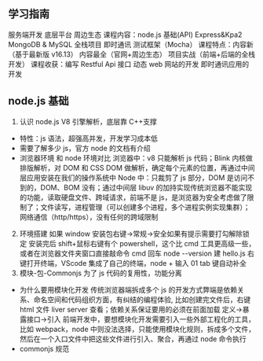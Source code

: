 ## 学习指南

服务端开发
底层平台
周边生态
课程内容：node.js 基础(API) Express&Kpa2 MongoDB & MySQL 全栈项目 即时通讯 测试框架（Mocha）
课程特点：内容新（基于最新版 v16.13） 内容最全（官网+周边生态） 项目实战（前端+后端的全栈开发）
课程收获：编写 Restful Api 接口 动态 web 网站的开发 即时通讯应用的开发

## node.js 基础

1. 认识 node.js
   V8 引擎解析，底层靠 C++支撑

- 特性：js 语法，超强高并发，开发学习成本低
- 需要了解多少 js，官方 node 的文档有介绍
- 浏览器环境 和 node 环境对比
  浏览器中：v8 只能解析 js 代码；Blink 内核做排版解析，对 DOM 和 CSS DOM 做解析，确定每个元素的位置，再通过中间层应用安装在我们的操作系统中
  Node 中：只裁剪了 js 部分，DOM 是访问不到的，DOM、BOM 没有；通过中间层 libuv 的加持实现传统浏览器不能实现的功能，读取硬盘文件、跨域请求，前端不是 js，是浏览器为安全考虑做了限制了；文件读写，进程管理（可以创建多个进程，多个进程实例实现集群）；网络通信（http/https），没有任何的跨域限制

2. 环境搭建
   如果 window 安装包右键->常规->安全如果有提示需要打勾解除锁定
   安装完后 shift+鼠标右键有个 powershell，这个比 cmd 工具更高级一些，或者在浏览器文件夹窗口直接敲命令 cmd 回车
   node --version
   建 hello.js 右键打开终端，VScode 集成了自己的终端，node + 输入 01 tab 键自动补全
3. 模块-包-Commonjs
   为了 js 代码的复用性，功能分离

- 为什么要用模块化开发
  传统浏览器端拆成多个 js 的开发方式弊端是依赖关系、命名空间和代码组织方面，有纠结的编程体验, 比如创建完文件后，右键 html 文件 liver server 查看；依赖关系保证要用的必须在前面加载
  定义->暴露接口->引入
  前端开发中，要想模块化开发需要引入一些外部工程化的工具，比如 webpack，node 中则没法选择，只能使用模块化规则，拆成多个文件，然后在一个入口文件中把这些文件进行引入、聚合，再通过 node 命令执行
- commonjs 规范
